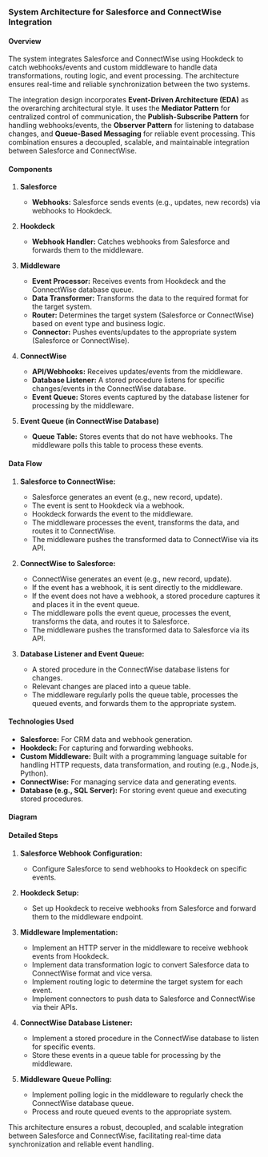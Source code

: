 ### System Architecture for Salesforce and ConnectWise Integration

#### Overview

The system integrates Salesforce and ConnectWise using Hookdeck to catch webhooks/events and custom middleware to handle data transformations, routing logic, and event processing. The architecture ensures real-time and reliable synchronization between the two systems.

The integration design incorporates **Event-Driven Architecture (EDA)** as the overarching architectural style. It uses the **Mediator Pattern** for centralized control of communication, the **Publish-Subscribe Pattern** for handling webhooks/events, the **Observer Pattern** for listening to database changes, and **Queue-Based Messaging** for reliable event processing. This combination ensures a decoupled, scalable, and maintainable integration between Salesforce and ConnectWise.

#### Components

1. **Salesforce**
    - **Webhooks:** Salesforce sends events (e.g., updates, new records) via webhooks to Hookdeck.

2. **Hookdeck**
    - **Webhook Handler:** Catches webhooks from Salesforce and forwards them to the middleware.

3. **Middleware**
    - **Event Processor:** Receives events from Hookdeck and the ConnectWise database queue.
    - **Data Transformer:** Transforms the data to the required format for the target system.
    - **Router:** Determines the target system (Salesforce or ConnectWise) based on event type and business logic.
    - **Connector:** Pushes events/updates to the appropriate system (Salesforce or ConnectWise).

4. **ConnectWise**
    - **API/Webhooks:** Receives updates/events from the middleware.
    - **Database Listener:** A stored procedure listens for specific changes/events in the ConnectWise database.
    - **Event Queue:** Stores events captured by the database listener for processing by the middleware.

5. **Event Queue (in ConnectWise Database)**
    - **Queue Table:** Stores events that do not have webhooks. The middleware polls this table to process these events.

#### Data Flow

1. **Salesforce to ConnectWise:**
    - Salesforce generates an event (e.g., new record, update).
    - The event is sent to Hookdeck via a webhook.
    - Hookdeck forwards the event to the middleware.
    - The middleware processes the event, transforms the data, and routes it to ConnectWise.
    - The middleware pushes the transformed data to ConnectWise via its API.

2. **ConnectWise to Salesforce:**
    - ConnectWise generates an event (e.g., new record, update).
    - If the event has a webhook, it is sent directly to the middleware.
    - If the event does not have a webhook, a stored procedure captures it and places it in the event queue.
    - The middleware polls the event queue, processes the event, transforms the data, and routes it to Salesforce.
    - The middleware pushes the transformed data to Salesforce via its API.

3. **Database Listener and Event Queue:**
    - A stored procedure in the ConnectWise database listens for changes.
    - Relevant changes are placed into a queue table.
    - The middleware regularly polls the queue table, processes the queued events, and forwards them to the appropriate system.

#### Technologies Used

- **Salesforce:** For CRM data and webhook generation.
- **Hookdeck:** For capturing and forwarding webhooks.
- **Custom Middleware:** Built with a programming language suitable for handling HTTP requests, data transformation, and routing (e.g., Node.js, Python).
- **ConnectWise:** For managing service data and generating events.
- **Database (e.g., SQL Server):** For storing event queue and executing stored procedures.

#### Diagram


#### Detailed Steps

1. **Salesforce Webhook Configuration:**
    - Configure Salesforce to send webhooks to Hookdeck on specific events.

2. **Hookdeck Setup:**
    - Set up Hookdeck to receive webhooks from Salesforce and forward them to the middleware endpoint.

3. **Middleware Implementation:**
    - Implement an HTTP server in the middleware to receive webhook events from Hookdeck.
    - Implement data transformation logic to convert Salesforce data to ConnectWise format and vice versa.
    - Implement routing logic to determine the target system for each event.
    - Implement connectors to push data to Salesforce and ConnectWise via their APIs.

4. **ConnectWise Database Listener:**
    - Implement a stored procedure in the ConnectWise database to listen for specific events.
    - Store these events in a queue table for processing by the middleware.

5. **Middleware Queue Polling:**
    - Implement polling logic in the middleware to regularly check the ConnectWise database queue.
    - Process and route queued events to the appropriate system.

This architecture ensures a robust, decoupled, and scalable integration between Salesforce and ConnectWise, facilitating real-time data synchronization and reliable event handling.